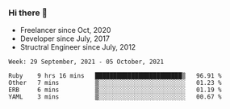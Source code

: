 ### Hi there 👋

- Freelancer since Oct, 2020
- Developer since July, 2017
- Structral Engineer since July, 2012

<!--START_SECTION:waka-->
```text
Week: 29 September, 2021 - 05 October, 2021

Ruby    9 hrs 16 mins   ████████████████████████▒   96.91 % 
Other   7 mins          ▒░░░░░░░░░░░░░░░░░░░░░░░░   01.23 % 
ERB     6 mins          ▒░░░░░░░░░░░░░░░░░░░░░░░░   01.19 % 
YAML    3 mins          ▒░░░░░░░░░░░░░░░░░░░░░░░░   00.67 % 
```
<!--END_SECTION:waka-->
